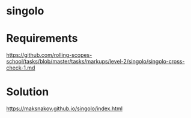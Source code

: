 # singolo

# Requirements
https://github.com/rolling-scopes-school/tasks/blob/master/tasks/markups/level-2/singolo/singolo-cross-check-1.md

# Solution
https://maksnakov.github.io/singolo/index.html
